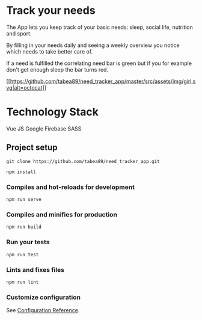# Track your needs
The App lets you keep track of your basic needs: sleep, social life, nutrition and sport. 

By filling in your needs daily and seeing a weekly overview you notice which needs to take better care of. 

If a need is fulfilled the correlating need bar is green but if you for example don't get enough sleep the bar turns red.

[[https://github.com/tabea89/need_tracker_app/master/src/assets/img/girl.svg|alt=octocat]]


# Technology Stack
Vue JS
Google Firebase
SASS


## Project setup
```
git clone https://github.com/tabea89/need_tracker_app.git
```

```
npm install
```


### Compiles and hot-reloads for development
```
npm run serve
```

### Compiles and minifies for production
```
npm run build
```

### Run your tests
```
npm run test
```

### Lints and fixes files
```
npm run lint
```

### Customize configuration
See [Configuration Reference](https://cli.vuejs.org/config/).
